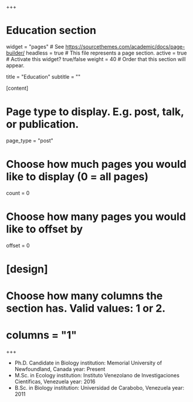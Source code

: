 +++
# Education section

widget = "pages"  # See https://sourcethemes.com/academic/docs/page-builder/
headless = true  # This file represents a page section.
active = true  # Activate this widget? true/false
weight = 40  # Order that this section will appear.

title = "Education"
subtitle = ""

[content]
# Page type to display. E.g. post, talk, or publication.
page_type = "post"

# Choose how much pages you would like to display (0 = all pages)
count = 0

# Choose how many pages you would like to offset by
offset = 0

# [design]
  # Choose how many columns the section has. Valid values: 1 or 2.
  #  columns = "1"

+++

* Ph.D. Candidate in Biology
  institution: Memorial University of Newfoundland, Canada
  year: Present
* M.Sc. in Ecology
  institution: Instituto Venezolano de Investigaciones Científicas, Venezuela
  year: 2016
* B.Sc. in Biology
  institution: Universidad de Carabobo, Venezuela
  year: 2011
